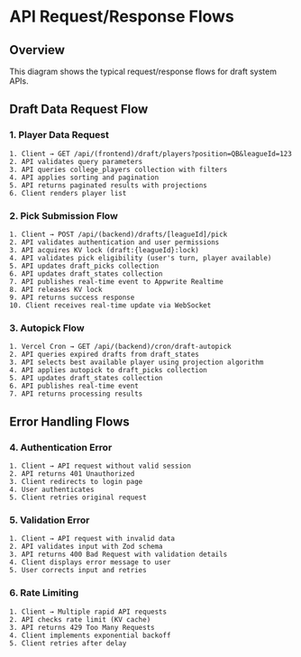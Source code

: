 # API Request/Response Flows

## Overview
This diagram shows the typical request/response flows for draft system APIs.

## Draft Data Request Flow

### 1. Player Data Request
```
1. Client → GET /api/(frontend)/draft/players?position=QB&leagueId=123
2. API validates query parameters
3. API queries college_players collection with filters
4. API applies sorting and pagination
5. API returns paginated results with projections
6. Client renders player list
```

### 2. Pick Submission Flow
```
1. Client → POST /api/(backend)/drafts/[leagueId]/pick
2. API validates authentication and user permissions
3. API acquires KV lock (draft:{leagueId}:lock)
4. API validates pick eligibility (user's turn, player available)
5. API updates draft_picks collection
6. API updates draft_states collection
7. API publishes real-time event to Appwrite Realtime
8. API releases KV lock
9. API returns success response
10. Client receives real-time update via WebSocket
```

### 3. Autopick Flow
```
1. Vercel Cron → GET /api/(backend)/cron/draft-autopick
2. API queries expired drafts from draft_states
3. API selects best available player using projection algorithm
4. API applies autopick to draft_picks collection
5. API updates draft_states collection
6. API publishes real-time event
7. API returns processing results
```

## Error Handling Flows

### 4. Authentication Error
```
1. Client → API request without valid session
2. API returns 401 Unauthorized
3. Client redirects to login page
4. User authenticates
5. Client retries original request
```

### 5. Validation Error
```
1. Client → API request with invalid data
2. API validates input with Zod schema
3. API returns 400 Bad Request with validation details
4. Client displays error message to user
5. User corrects input and retries
```

### 6. Rate Limiting
```
1. Client → Multiple rapid API requests
2. API checks rate limit (KV cache)
3. API returns 429 Too Many Requests
4. Client implements exponential backoff
5. Client retries after delay
```

